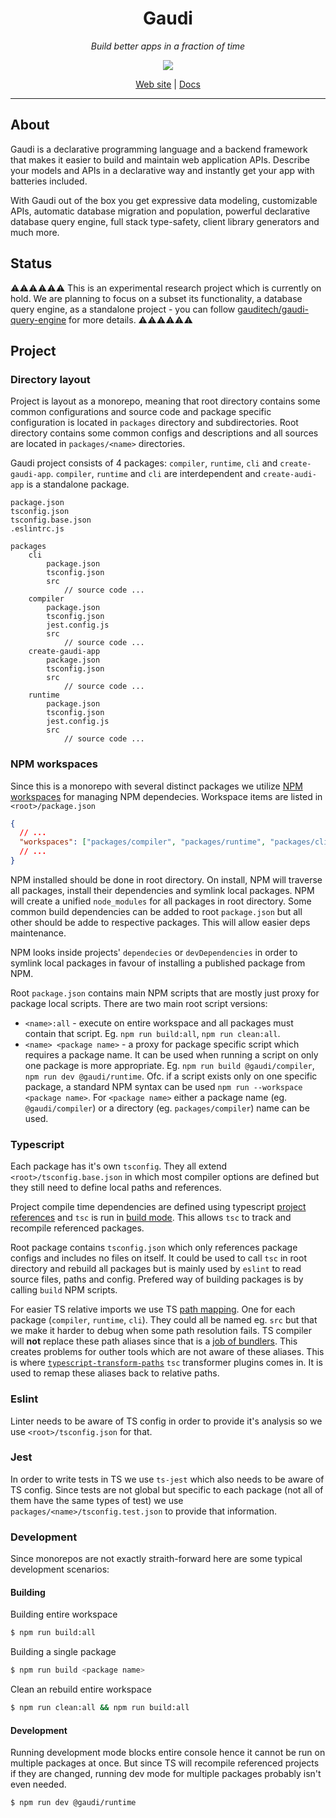 <div align="center">
    <h1>Gaudi</h1>
</div>

_<p align="center">Build better apps in a fraction of time</p>_

<p align="center">
<a href="https://github.com/gauditech/gaudi/-/blob/main/LICENSE"><img src="https://img.shields.io/badge/license-Apache%202-blue" /></a>
</p>

<p align="center">
  <a href="https://gaudi.tech">Web site</a> | <a href="https://docs.gaudi.tech">Docs</a>
</p>

---


## About

Gaudi is a declarative programming language and a backend framework that makes it easier to build and maintain web application APIs. Describe your models and APIs in a declarative way and instantly get your app with batteries included.

With Gaudi out of the box you get expressive data modeling, customizable APIs, automatic database migration and population, powerful declarative database query engine, full stack type-safety, client library generators and much more.

## Status

⚠️⚠️⚠️⚠️⚠️⚠️
This is an experimental research project which is currently on hold. We are planning to focus on a subset its functionality, a database query engine, as a standalone project - you can follow [gauditech/gaudi-query-engine](https://github.com/gauditech/gaudi-query-engine) for more details.
⚠️⚠️⚠️⚠️⚠️⚠️

## Project

### Directory layout

Project is layout as a monorepo, meaning that root directory contains some common configurations and source code and package specific configuration is located in `packages` directory and subdirectories. Root directory contains some common configs and descriptions and all sources are located in `packages/<name>` directories.

Gaudi project consists of 4 packages: `compiler`, `runtime`, `cli` and `create-gaudi-app`. `compiler`, `runtime` and `cli` are interdependent and `create-audi-app` is a standalone package.

```
package.json
tsconfig.json
tsconfig.base.json
.eslintrc.js

packages
    cli
        package.json
        tsconfig.json
        src
            // source code ...
    compiler
        package.json
        tsconfig.json
        jest.config.js
        src
            // source code ...
    create-gaudi-app
        package.json
        tsconfig.json
        src
            // source code ...
    runtime
        package.json
        tsconfig.json
        jest.config.js
        src
            // source code ...
```

### NPM workspaces

Since this is a monorepo with several distinct packages we utilize [NPM workspaces](https://docs.npmjs.com/cli/v9/using-npm/workspaces) for managing NPM dependecies.
Workspace items are listed in `<root>/package.json`

```json
{
  // ...
  "workspaces": ["packages/compiler", "packages/runtime", "packages/cli"]
  // ...
}
```

NPM installed should be done in root directory. On install, NPM will traverse all packages, install their dependencies and symlink local packages. NPM will create a unified `node_modules` for all packages in root directory.
Some common build dependencies can be added to root `package.json` but all other should be adde to respective packages. This will allow easier deps maintenance.

NPM looks inside projects' `dependecies` or `devDependencies` in order to symlink local packages in favour of installing a published package from NPM.

Root `package.json` contains main NPM scripts that are mostly just proxy for package local scripts. There are two main root script versions:

- `<name>:all` - execute on entire workspace and all packages must contain that script. Eg. `npm run build:all`, `npm run clean:all`.
- `<name> <package name>` - a proxy for package specific script which requires a package name. It can be used when running a script on only one package is more appropriate. Eg. `npm run build @gaudi/compiler`, `npm run dev @gaudi/runtime`. Ofc. if a script exists only on one specific package, a standard NPM syntax can be used `npm run --workspace <package name>`. For `<package name>` either a package name (eg. `@gaudi/compiler`) or a directory (eg. `packages/compiler`) name can be used.

### **Typescript**

Each package has it's own `tsconfig`. They all extend `<root>/tsconfig.base.json` in which most compiler options are defined but they still need to define local paths and references.

Project compile time dependencies are defined using typescript [project references](https://www.typescriptlang.org/docs/handbook/project-references.html) and `tsc` is run in [build mode](https://www.typescriptlang.org/docs/handbook/project-references.html#build-mode-for-typescript). This allows `tsc` to track and recompile referenced packages.

Root package contains `tsconfig.json` which only references package configs and includes no files on itself. It could be used to call `tsc` in root directory and rebuild all packages but is mainly used by `eslint` to read source files, paths and config. Prefered way of building packages is by calling `build` NPM scripts.

For easier TS relative imports we use TS [path mapping](https://www.typescriptlang.org/docs/handbook/module-resolution.html#path-mapping). One for each package (`compiler`, `runtime`, `cli`). They could all be named eg. `src` but that we make it harder to debug when some path resolution fails. TS compiler will **not** replace these path aliases since that is a [job of bundlers](https://github.com/microsoft/TypeScript/issues/5039#issuecomment-232470330). This creates problems for outher tools which are not aware of these aliases. This is where [`typescript-transform-paths`](https://github.com/LeDDGroup/typescript-transform-paths) `tsc` transformer plugins comes in. It is used to remap these aliases back to relative paths.

### Eslint

Linter needs to be aware of TS config in order to provide it's analysis so we use `<root>/tsconfig.json` for that.

### Jest

In order to write tests in TS we use `ts-jest` which also needs to be aware of TS config. Since tests are not global but specific to each package (not all of them have the same types of test) we use `packages/<name>/tsconfig.test.json` to provide that information.

### Development

Since monorepos are not exactly straith-forward here are some typical development scenarios:

#### Building

Building entire workspace

```sh
$ npm run build:all
```

Building a single package

```sh
$ npm run build <package name>
```

Clean an rebuild entire workspace

```sh
$ npm run clean:all && npm run build:all
```

#### Development

Running development mode blocks entire console hence it cannot be run on multiple packages at once. But since TS will recompile referenced projects if they are changed, running dev mode for multiple packages probably isn't even needed.

```sh
$ npm run dev @gaudi/runtime
```
